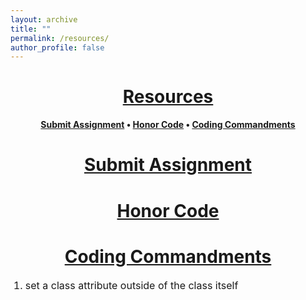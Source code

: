 ```yaml
---
layout: archive
title: ""
permalink: /resources/
author_profile: false
--- 
```


# [<center>Resources</center>](#top)

<div style="width:100%; max-width:800px; margin:auto">  
<center><b><a class="body" href="https://eurisko-us.github.io/resources/#submit-assignment">Submit Assignment</a> • <a class="body" href="https://eurisko-us.github.io/guidelines/#honor-code">Honor Code</a> • <a class="body" href="https://eurisko-us.github.io/guidelines/#coding-commandments">Coding Commandments</a></b></center>  
</div>

# [<center>Submit Assignment</center>](#submit-assignment)

# [<center>Honor Code</center>](#honor-code)

# [<center>Coding Commandments</center>](#coding-commandments)

<div style="width:100%; max-width:800px; margin:auto"> 

<font size="3em"><ol>
<li>set a class attribute outside of the class itself</li>
<ol></font>
</div>
